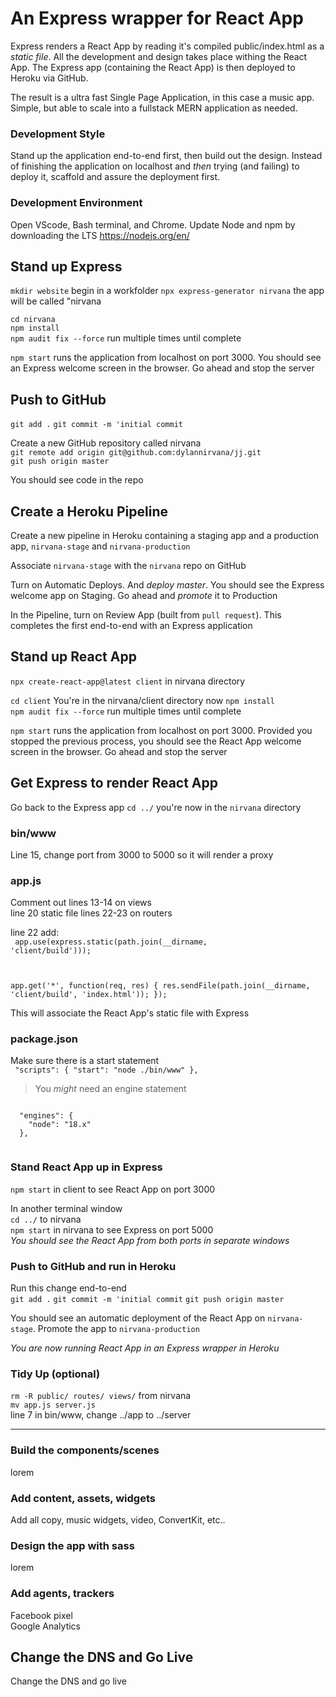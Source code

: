 # An Express wrapper for React App
Express renders a React App by reading it's compiled public/index.html as a _static file_. All the development and design takes place withing the React App. The Express app (containing the React App) is then deployed to Heroku via GitHub.

The result is a ultra fast Single Page Application, in this case a music app. Simple, but able to scale into a fullstack MERN application as needed. 

### Development Style
Stand up the application end-to-end first, then build out the design. Instead of finishing the application on localhost and _then_ trying (and failing) to deploy it, scaffold and assure the deployment first.

### Development Environment
Open VScode, Bash terminal, and Chrome. Update Node and npm by downloading the LTS https://nodejs.org/en/ 

## Stand up Express
`mkdir website` begin in a workfolder
`npx express-generator nirvana` the app will be called "nirvana 

`cd nirvana`   
`npm install`  
`npm audit fix --force` run multiple times until complete

`npm start` runs the application from localhost on port 3000. You should see an Express welcome screen in the browser. Go ahead and stop the server

## Push to GitHub
`git add .`
`git commit -m 'initial commit`

Create a new GitHub repository called nirvana  
`git remote add origin git@github.com:dylannirvana/jj.git`  
`git push origin master`

You should see code in the repo

## Create a Heroku Pipeline
Create a new pipeline in Heroku containing a staging app and a production app, `nirvana-stage` and `nirvana-production`

Associate `nirvana-stage` with the `nirvana` repo on GitHub  

Turn on Automatic Deploys. And _deploy master_. You should see the Express welcome app on Staging. Go ahead and _promote_ it to Production

In the Pipeline, turn on Review App (built from `pull request`). This completes the first end-to-end with an Express application

## Stand up React App
`npx create-react-app@latest client` in nirvana directory  

`cd client`  You're in the nirvana/client directory now
`npm install`  
`npm audit fix --force` run multiple times until complete  

`npm start` runs the application from localhost on port 3000. Provided you stopped the previous process, you should see the React App welcome screen in the browser. Go ahead and stop the server 

## Get Express to render React App
Go back to the Express app
`cd ../`  you're now in the `nirvana` directory  

### bin/www  
Line 15, change port from 3000 to 5000 so it will render a proxy

### app.js
Comment out lines 13-14 on views  
line 20 static file 
lines 22-23 on routers  

line 22 add:  
<code>
  app.use(express.static(path.join(__dirname, 'client/build')));
  
  app.get('*', function(req, res) {
    res.sendFile(path.join(__dirname, 'client/build', 'index.html'));
  });
</code>

This will associate the React App's static file with Express  

### package.json
Make sure there is a start statement  
<code> 
  "scripts": {
    "start": "node ./bin/www"
  }, 
  </code>  

 > You _might_ need an engine statement 
  <code> 
  "engines": {
    "node": "18.x"
  }, 
  </code> 

### Stand React App up in Express
`npm start` in client to see React App on port 3000   

In another terminal window  
`cd ../` to nirvana  
`npm start` in nirvana to see Express on port 5000  
_You should see the React App from both ports in separate windows_  
   
### Push to GitHub and run in Heroku
Run this change end-to-end  
`git add .`
`git commit -m 'initial commit`
`git push origin master`

You should see an automatic deployment of the React App on `nirvana-stage`. Promote the app to `nirvana-production` 

_You are now running React App in an Express wrapper in Heroku_

### Tidy Up (optional)
`rm -R public/ routes/ views/` from nirvana  
`mv app.js server.js`  
line 7 in bin/www, change ../app to ../server  

***  

### Build the components/scenes
lorem

### Add content, assets, widgets
Add all copy, music widgets, video, ConvertKit, etc..

### Design the app with sass  
lorem

### Add agents, trackers
Facebook pixel  
Google Analytics  

## Change the DNS and Go Live 
Change the DNS and go live






